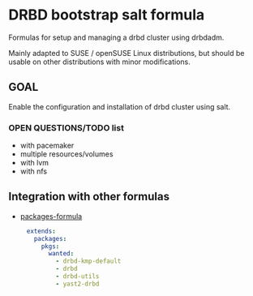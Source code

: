 # DRBD bootstrap salt formula

Formulas for setup and managing a drbd cluster using drbdadm.

Mainly adapted to SUSE / openSUSE Linux distributions, but should be
usable on other distributions with minor modifications.

## GOAL

Enable the configuration and installation of drbd cluster using salt.

### OPEN QUESTIONS/TODO list

 * with pacemaker
 * multiple resources/volumes
 * with lvm
 * with nfs

## Integration with other formulas

* [packages-formula](https://github.com/saltstack-formulas/packages-formula>)
     
``` yaml     
     extends:
       packages:
         pkgs:
           wanted:
             - drbd-kmp-default
             - drbd
             - drbd-utils
             - yast2-drbd
```

